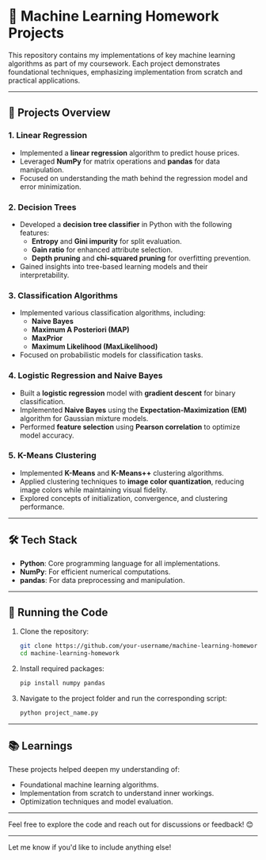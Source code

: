 # 📘 Machine Learning Homework Projects

This repository contains my implementations of key machine learning algorithms as part of my coursework. Each project demonstrates foundational techniques, emphasizing implementation from scratch and practical applications.

---

## 📂 Projects Overview

### **1. Linear Regression**
- Implemented a **linear regression** algorithm to predict house prices.  
- Leveraged **NumPy** for matrix operations and **pandas** for data manipulation.  
- Focused on understanding the math behind the regression model and error minimization.

### **2. Decision Trees**
- Developed a **decision tree classifier** in Python with the following features:  
  - **Entropy** and **Gini impurity** for split evaluation.  
  - **Gain ratio** for enhanced attribute selection.  
  - **Depth pruning** and **chi-squared pruning** for overfitting prevention.  
- Gained insights into tree-based learning models and their interpretability.

### **3. Classification Algorithms**
- Implemented various classification algorithms, including:  
  - **Naive Bayes**  
  - **Maximum A Posteriori (MAP)**  
  - **MaxPrior**  
  - **Maximum Likelihood (MaxLikelihood)**  
- Focused on probabilistic models for classification tasks.

### **4. Logistic Regression and Naive Bayes**
- Built a **logistic regression** model with **gradient descent** for binary classification.  
- Implemented **Naive Bayes** using the **Expectation-Maximization (EM)** algorithm for Gaussian mixture models.  
- Performed **feature selection** using **Pearson correlation** to optimize model accuracy.

### **5. K-Means Clustering**
- Implemented **K-Means** and **K-Means++** clustering algorithms.  
- Applied clustering techniques to **image color quantization**, reducing image colors while maintaining visual fidelity.  
- Explored concepts of initialization, convergence, and clustering performance.

---

## 🛠️ Tech Stack

- **Python**: Core programming language for all implementations.  
- **NumPy**: For efficient numerical computations.  
- **pandas**: For data preprocessing and manipulation.  

---

## 🚀 Running the Code

1. Clone the repository:
   ```bash
   git clone https://github.com/your-username/machine-learning-homework.git
   cd machine-learning-homework
   ```

2. Install required packages:
   ```bash
   pip install numpy pandas
   ```

3. Navigate to the project folder and run the corresponding script:
   ```bash
   python project_name.py
   ```

---

## 📚 Learnings

These projects helped deepen my understanding of:
- Foundational machine learning algorithms.
- Implementation from scratch to understand inner workings.
- Optimization techniques and model evaluation.

---

Feel free to explore the code and reach out for discussions or feedback! 😊  

--- 

Let me know if you'd like to include anything else!

